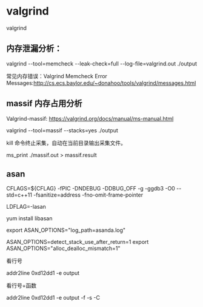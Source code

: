 # valgrind

valgrind

## 内存泄漏分析：

valgrind --tool=memcheck --leak-check=full --log-file=valgrind.out ./output

常见内存错误：Valgrind Memcheck Error Messages:http://cs.ecs.baylor.edu/~donahoo/tools/valgrind/messages.html


## massif 内存占用分析

Valgrind-massif: https://valgrind.org/docs/manual/ms-manual.html

valgrind --tool=massif --stacks=yes ./output

kill 命令终止采集，自动在当前目录输出采集文件。

ms_print ./massif.out > massif.result



## asan

CFLAGS=${CFLAG} -fPIC -DNDEBUG -DDBUG_OFF -g -ggdb3 -O0 --std=c++11 -fsanitize=address -fno-omit-frame-pointer

LDFLAG=-lasan

yum install libasan

export ASAN_OPTIONS="log_path=asanda.log"

ASAN_OPTIONS=detect_stack_use_after_return=1
export ASAN_OPTIONS="alloc_dealloc_mismatch=1"



看行号

addr2line 0xd12dd1 -e output

看行号+函数

addr2line 0xd12dd1 -e output -f -s -C
